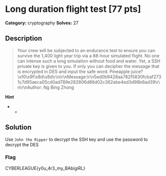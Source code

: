 # Long duration flight test [77 pts]

**Category:** cryptography
**Solves:** 27

## Description
>Your crew will be subjected to an endurance test to ensure you can survive the 1,400 light year trip via a 88-hour simulated flight. No one can intense such a long simulation without food and water. Yet, a SSH private key is given to you. If only you can decipher the message that is encrypted in DES and input the safe word. Pineapple juice? \xf0\x9f\x8d\x8d\r\n\r\nMessage:\r\n5ed0b9428aa782f5830fcbaf2731c7d95aeca05cd0ad789e282806d86d02c362abe4ed3d98b6ad39\r\n\r\nAuthor: Ng Bing Zhong

**Hint**
* -

## Solution
Use `John the Ripper` to decrypt the SSH key and use the password to decrypt the DES

### Flag
CYBERLEAGUE{y0u_4r3_my_BAbigiRL}
